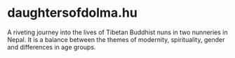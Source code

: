 daughtersofdolma.hu
===================

A riveting journey into the lives of Tibetan Buddhist nuns in two nunneries in Nepal. It is a balance between the themes of modernity, spirituality, gender and differences in age groups.